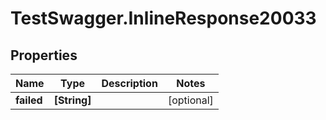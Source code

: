 # TestSwagger.InlineResponse20033

## Properties

Name | Type | Description | Notes
------------ | ------------- | ------------- | -------------
**failed** | **[String]** |  | [optional] 


